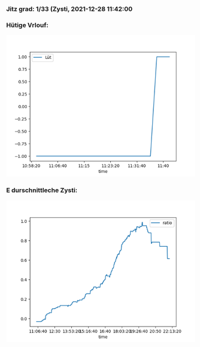 ### Jitz grad: 1/33 (Zysti, 2021-12-28 11:42:00

### Hütige Vrlouf:
![Graph](Today.png)

### E durschnittleche Zysti:
![Graph](Zysti.png)